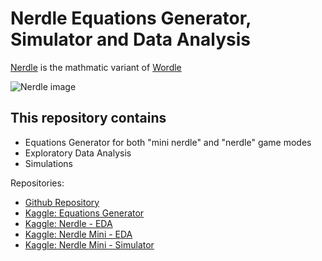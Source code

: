 # Nerdle Equations Generator, Simulator and Data Analysis

[Nerdle](https://nerdlegame.com/) is the mathmatic variant of [Wordle](https://www.nytimes.com/games/wordle/index.html)

![Nerdle image](https://tm.ibxk.com.br/2022/02/04/04081325977004.jpg?ims=1120x420)

## This repository contains

+ Equations Generator for both "mini nerdle" and "nerdle" game modes
+ Exploratory Data Analysis
+ Simulations

Repositories:

+ [Github Repository](https://github.com/lfhohmann/nerdle-data-analysis)
+ [Kaggle: Equations Generator](https://www.kaggle.com/lucashohmann/nerdle-equations-generator)
+ [Kaggle: Nerdle - EDA](https://www.kaggle.com/code/lucashohmann/nerdle-eda)
+ [Kaggle: Nerdle Mini - EDA](https://www.kaggle.com/code/lucashohmann/nerdle-mini-eda)
+ [Kaggle: Nerdle Mini - Simulator](https://www.kaggle.com/code/lucashohmann/nerdle-mini-simulator)
